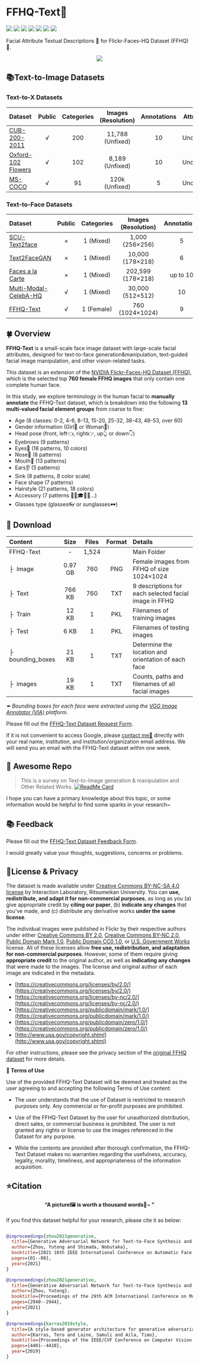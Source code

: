# FFHQ-Text👸
![ ](https://img.shields.io/badge/Python-3.6-green.svg?style=plastic)
![ ](https://img.shields.io/badge/License-CC-green.svg?style=plastic)
![ ](https://img.shields.io/badge/Images-760-ff69b4.svg?style=plastic)
![ ](https://img.shields.io/badge/Resolution-1024x1024-ff69b4.svg?style=plastic)
![ ](https://img.shields.io/badge/Format-.png-ff69b4.svg?style=plastic)
![ ](https://img.shields.io/badge/Descriptions-760x9-blue.svg?style=plastic)
![ ](https://img.shields.io/badge/Format-.txt-blue.svg?style=plastic)

Facial Attribute Textual Descriptions 📃 for  Flickr-Faces-HQ Dataset (FFHQ) 👸.
<div align="center"><img src=./Pic/Overview.png></div>

## 📚Text-to-Image Datasets
### Text-to-X Datasets
| Dataset | Public | Categories | Images (Resolution) | Annotations | Attributes| Other Details
| :--- |  :-: |  :--: | :----: |  :--: |  :----: | :----------
| [CUB-200-2011](http://www.vision.caltech.edu/visipedia/papers/CUB_200_2011.pdf) | √ | 200 |11,788 (Unfixed) |10 |Uncounted | BBox, Segmentation...
| [Oxford-102 Flowers](https://www.robots.ox.ac.uk/~vgg/publications/2008/Nilsback08/nilsback08.pdf) | √ | 102 |8,189 (Unfixed) |10 |Uncounted | -
| [MS-COCO]() | √ | 91 |120k (Unfixed) |5 |Uncounted | BBox, Segmentation...

### Text-to-Face Datasets
| Dataset | Public | Categories | Images (Resolution) | Annotations | Attributes| Other Details
| :--- |  :-: |  :--: | :----: |  :--: |  :----: | :----------
| [SCU-Text2face](https://arxiv.org/pdf/1904.05729.pdf) | × |1 (Mixed) |1,000 (256&times;256) |5 |Uncounted | -
| [Text2FaceGAN](https://ieeexplore.ieee.org/document/8919389) | ×| 1 (Mixed) |10,000 (178&times;218) |6 |40 | -
| [Faces a la Carte](https://ieeexplore.ieee.org/abstract/document/9423291) | ×| 1 (Mixed) |202,599 (178&times;218) |up to 10 |40 | -
| [Multi-Modal-CelebA-HQ](https://ieeexplore.ieee.org/document/9578577) | √ | 1 (Mixed) |30,000 (512&times;512) |10 |38 | Mask, Sketches
| [FFHQ-Text](https://dl.acm.org/doi/abs/10.1145/3474085.3481026) | √ | 1 (Female) |760 (1024&times;1024) |9 |162 | BBox


## 🍀 Overview

**FFHQ-Text** is a small-scale face image dataset with large-scale facial attributes, designed for text-to-face generation&manipulation, text-guided facial image manipulation, and other vision-related tasks.

This dataset is an extension of the [NVIDIA Flickr-Faces-HQ Dataset (FFHQ)](https://github.com/NVlabs/ffhq-dataset), which is the selected top **760 female FFHQ images** that only contain one complete human face. 

In this study, we explore terminology in the human facial to **manually annotate** the FFHQ-Text dataset, which is breakdown into the following **13 multi-valued facial element groups** from coarse to fine:
* Age (8 classes: 0-2, 4-6, 8-13, 15-20, 25-32, 38-43, 48-53, over 60) 
* Gender information (Girl👧 or Woman👩) 
* Head pose (front, left👈, right👉, up👆 or down👇)
* Eyebrows (9 patterns)
* Eyes👀 (18 patterns, 10 colors)
* Nose👃 (8 patterns)
* Mouth👄 (13 patterns)
* Ears👂 (5 patterns)
* Sink (8 patterns, 8 color scale)
* Face shape (7 patterns)
* Hairstyle (21 patterns, 18 colors)
* Accessory (7 patterns 🧢🧣🎓👑👒...)
* Glasses type (glasses👓 or sunglasses🕶)

## 🎁 Download

| Content | Size | Files | Format | Details
| :--- |  :----:  |  :----: | :----: | :----------
| FFHQ-Text | - | 1,524 | | Main Folder
| &boxvr;&nbsp; Image | 0.97 GB | 760 | PNG | Female images from FFHQ of size 1024&times;1024
| &boxvr;&nbsp; Text | 766 KB | 760 | TXT | 9 descriptions for each selected facial image in FFHQ
| &boxvr;&nbsp; Train | 12 KB | 1 | PKL | Filenames of training images
| &boxvr;&nbsp; Test| 6 KB | 1 | PKL | Filenames of testing images
| &boxvr;&nbsp; bounding_boxes| 21 KB | 1 | TXT | Determine the location and orientation of each face 
| &boxvr;&nbsp; images| 19 KB | 1 | TXT | Counts, paths and filenames of all facial images

*✒ Bounding boxes for each face were extracted using the [VGG Image Annotator (VIA)](https://www.robots.ox.ac.uk/~vgg/software/via/) platform.*

Please fill out the [FFHQ-Text Dataset Request Form](https://forms.gle/LDTURuZLyN5if3jN9).

If it is not convenient to access Google, please [contact me📧](mailto:elizazhou96@gmail.com) directly with your real name, institution, and institution/organization email address. We will send you an email with the FFHQ-Text dataset within one week. 

## 🎉 Awesome Repo

>This is a survey on Text-to-Image generation & manipulation and Other Related Works.
>[![ReadMe Card](https://github-readme-stats.vercel.app/api/pin/?username=Yutong-Zhou-cv&repo=awesome-Text-to-Image&theme=swift)](https://github.com/Yutong-Zhou-cv/awesome-Text-to-Image)

I hope you can have a primary knowledge about this topic, or some information would be helpful to find some sparks in your research~

## 📚 Feedback

Please fill out the [FFHQ-Text Dataset Feedback Form](https://forms.gle/CmwdtNgrtc1QWyWNA).

I  would greatly value your thoughts, suggestions, concerns or problems.

## 📌License & Privacy

The dataset is made available under [Creative Commons BY-NC-SA 4.0 license](https://creativecommons.org/licenses/by-nc-sa/4.0/) by Interaction Laboratory, Ritsumeikan University. 
You can **use, redistribute, and adapt it for non-commercial purposes**, as long as you (a) give appropriate credit by **citing our paper**, (b) **indicate any changes** that you've made, and (c) distribute any derivative works **under the same license**.

The individual images were published in Flickr by their respective authors under either [Creative Commons BY 2.0](https://creativecommons.org/licenses/by/2.0/), [Creative Commons BY-NC 2.0](https://creativecommons.org/licenses/by-nc/2.0/), [Public Domain Mark 1.0](https://creativecommons.org/publicdomain/mark/1.0/), [Public Domain CC0 1.0](https://creativecommons.org/publicdomain/zero/1.0/), or [U.S. Government Works](http://www.usa.gov/copyright.shtml) license. All of these licenses allow **free use, redistribution, and adaptation for non-commercial purposes**. However, some of them require giving **appropriate credit** to the original author, as well as **indicating any changes** that were made to the images. The license and original author of each image are indicated in the metadata.

* [https://creativecommons.org/licenses/by/2.0/](https://creativecommons.org/licenses/by/2.0/)
* [https://creativecommons.org/licenses/by-nc/2.0/](https://creativecommons.org/licenses/by-nc/2.0/)
* [https://creativecommons.org/publicdomain/mark/1.0/](https://creativecommons.org/publicdomain/mark/1.0/)
* [https://creativecommons.org/publicdomain/zero/1.0/](https://creativecommons.org/publicdomain/zero/1.0/)
* [http://www.usa.gov/copyright.shtml](http://www.usa.gov/copyright.shtml)

For other instructions, please see the privacy section of the [original FFHQ dataset](https://github.com/NVlabs/ffhq-dataset) for more details.

**🎯 Terms of Use**

Use of the provided FFHQ-Text Dataset will be deemed and treated as the user agreeing to and accepting the following Terms of Use content:

* The user understands that the use of Dataset is restricted to research purposes only. Any commercial or for-profit purposes are prohibited.

* Use of the FFHQ-Text Dataset by the user for unauthorized distribution, direct sales, or commercial business is prohibited. The user is not granted any rights or license to use the images referenced in the Dataset for any purpose.

* While the contents are provided after thorough confirmation, the FFHQ-Text Dataset makes no warranties regarding the usefulness, accuracy, legality, morality, timeliness, and appropriateness of the information acquisition.


## ⭐Citation

#### <p align=center>“A picture🖼 is worth a thousand words📜~ ”</p>

If you find this dataset helpful for your research, please cite it as below:

```bibtex

@inproceedings{zhou2021generative,
  title={Generative Adversarial Network for Text-to-Face Synthesis and Manipulation with Pretrained BERT Model},
  author={Zhou, Yutong and Shimada, Nobutaka},
  booktitle={2021 16th IEEE International Conference on Automatic Face and Gesture Recognition (FG 2021)},
  pages={01--08},
  year={2021}
}

@inproceedings{zhou2021generative,
  title={Generative Adversarial Network for Text-to-Face Synthesis and Manipulation},
  author={Zhou, Yutong},
  booktitle={Proceedings of the 29th ACM International Conference on Multimedia},
  pages={2940--2944},
  year={2021}
}

@inproceedings{karras2019style,
  title={A style-based generator architecture for generative adversarial networks},
  author={Karras, Tero and Laine, Samuli and Aila, Timo},
  booktitle={Proceedings of the IEEE/CVF Conference on Computer Vision and Pattern Recognition},
  pages={4401--4410},
  year={2019}
}

```
